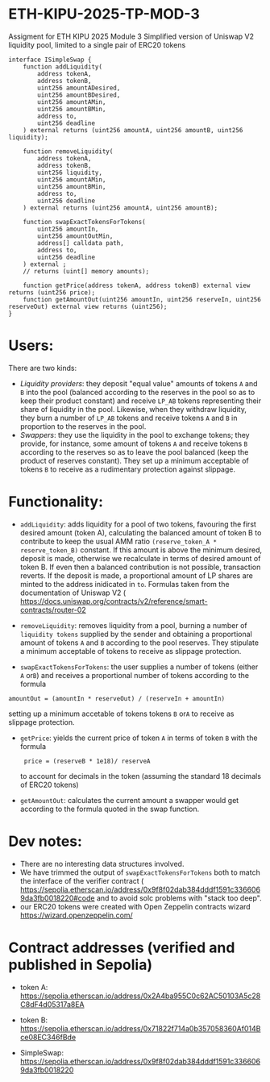# ETH-KIPU-2025-TP-MOD-3
Assigment for ETH KIPU 2025 Module 3
Simplified version of Uniswap V2 liquidity pool, limited to a single pair of ERC20 tokens

```
interface ISimpleSwap {
    function addLiquidity(
        address tokenA,
        address tokenB,
        uint256 amountADesired,
        uint256 amountBDesired,
        uint256 amountAMin,
        uint256 amountBMin,
        address to,
        uint256 deadline
    ) external returns (uint256 amountA, uint256 amountB, uint256 liquidity);

    function removeLiquidity(
        address tokenA,
        address tokenB,
        uint256 liquidity,
        uint256 amountAMin,
        uint256 amountBMin,
        address to,
        uint256 deadline
    ) external returns (uint256 amountA, uint256 amountB);

    function swapExactTokensForTokens(
        uint256 amountIn,
        uint256 amountOutMin,
        address[] calldata path,
        address to,
        uint256 deadline
    ) external ;
    // returns (uint[] memory amounts);

    function getPrice(address tokenA, address tokenB) external view returns (uint256 price);
    function getAmountOut(uint256 amountIn, uint256 reserveIn, uint256 reserveOut) external view returns (uint256);
}
```
# Users:
  There are two kinds: 
  - *Liquidity providers*: they deposit "equal value" amounts of tokens `A` and `B` into the pool (balanced according to the reserves in the pool so as to keep their product constant) and receive `LP_AB` tokens representing their share of liquidity in the pool. Likewise, when they withdraw liquidity, they burn a number of `LP_AB` tokens and receive tokens `A` and `B` in proportion to the reserves in the pool.
  - *Swappers*: they use the liquidity in the pool to exchange tokens; they provide, for instance, some amount of tokens `A` and receive tokens `B` according to the reserves so as to leave the pool balanced (keep the product of reserves constant). They set up a minimum acceptable of tokens `B` to receive as a rudimentary protection against slippage. 

# Functionality:
- `addLiquidity`: adds liquidity for a pool of two tokens, favouring the first desired amount (token A), calculating the balanced amount of token B to contribute to keep the usual AMM ratio `(reserve_token_A * reserve_token_B)` constant. If this amount is above the minimum desired, deposit is made, otherwise we recalculate in terms of desired amount of token B. If even then a balanced contribution is not possible, transaction reverts. If the deposit is made, a proportional amount of LP shares are minted to the address inidicated in `to`. Formulas taken from the documentation of
Uniswap V2 (<a href="https://docs.uniswap.org/contracts/v2/reference/smart-contracts/router-02"> https://docs.uniswap.org/contracts/v2/reference/smart-contracts/router-02<a>

- `removeLiquidity`: removes liquidity from a pool, burning a number of `liquidity tokens` supplied by the sender and obtaining a proportional amount of tokens `A` and `B` according to the pool reserves. They stipulate a minimum acceptable of tokens to receive as slippage protection.

- `swapExactTokensForTokens`: the user supplies a number of tokens (either `A` or`B`) and receives a proportional number of tokens according to the formula
```
amountOut = (amountIn * reserveOut) / (reserveIn + amountIn)
```
setting up a minimum accetable of tokens tokens `B` or`A` to receive as slippage protection.

- `getPrice`: yields the current price of token `A` in terms of token `B` with the formula
  ```
   price = (reserveB * 1e18)/ reserveA
  ```
  to account for decimals in the token (assuming the standard 18 decimals of ERC20 tokens)

- `getAmountOut`: calculates the current amount a swapper would get according to the formula quoted in the swap function.


# Dev notes:

- There are no interesting data structures involved.
- We have trimmed the output of `swapExactTokensForTokens` both to match the interface of the verifier contract
(<a href=" https://sepolia.etherscan.io/address/0x9f8f02dab384dddf1591c3366069da3fb0018220#code">  https://sepolia.etherscan.io/address/0x9f8f02dab384dddf1591c3366069da3fb0018220#code<a> and to avoid solc problems
with "stack too deep".
- our ERC20 tokens were created with Open Zeppelin contracts wizard 
  <a href="https://wizard.openzeppelin.com/">https://wizard.openzeppelin.com/<a>

# Contract addresses (verified and published in Sepolia)
- token A: 
   <a href="https://sepolia.etherscan.io/address/0x2A4ba955C0c62AC50103A5c28C8dF4d05317a8EA">https://sepolia.etherscan.io/address/0x2A4ba955C0c62AC50103A5c28C8dF4d05317a8EA<a>

- token B: 
   <a href= "https://sepolia.etherscan.io/address/0x71822f714a0b357058360Af014Bce08EC346fBde"> https://sepolia.etherscan.io/address/0x71822f714a0b357058360Af014Bce08EC346fBde<a>
- SimpleSwap: 
   <a href="https://sepolia.etherscan.io/address/0x9f8f02dab384dddf1591c3366069da3fb0018220">https://sepolia.etherscan.io/address/0x9f8f02dab384dddf1591c3366069da3fb0018220<a>
  
